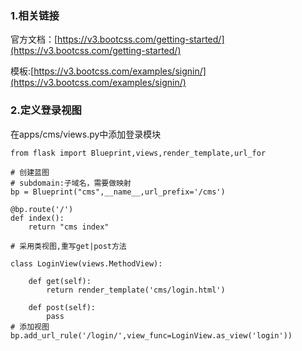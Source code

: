 ### 1.相关链接

官方文档：[https://v3.bootcss.com/getting-started/](https://v3.bootcss.com/getting-started/)

模板:[https://v3.bootcss.com/examples/signin/](https://v3.bootcss.com/examples/signin/)

### 2.定义登录视图

在apps/cms/views.py中添加登录模块

```
from flask import Blueprint,views,render_template,url_for

# 创建蓝图
# subdomain:子域名，需要做映射
bp = Blueprint("cms",__name__,url_prefix='/cms')

@bp.route('/')
def index():
    return "cms index"

# 采用类视图,重写get|post方法

class LoginView(views.MethodView):

    def get(self):
        return render_template('cms/login.html')

    def post(self):
        pass
# 添加视图
bp.add_url_rule('/login/',view_func=LoginView.as_view('login'))
```



